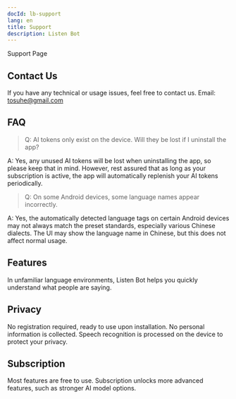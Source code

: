 ```yaml
---
docId: lb-support
lang: en
title: Support
description: Listen Bot
---
```


Support Page

## Contact Us
If you have any technical or usage issues, feel free to contact us.
Email: <tosuhe@gmail.com>

## FAQ
  
>Q: AI tokens only exist on the device. Will they be lost if I uninstall the app?

A: Yes, any unused AI tokens will be lost when uninstalling the app, so please keep that in mind. However, rest assured that as long as your subscription is active, the app will automatically replenish your AI tokens periodically.

>Q: On some Android devices, some language names appear incorrectly.

A: Yes, the automatically detected language tags on certain Android devices may not always match the preset standards, especially various Chinese dialects. The UI may show the language name in Chinese, but this does not affect normal usage.

## Features
In unfamiliar language environments, Listen Bot helps you quickly understand what people are saying.

## Privacy
No registration required, ready to use upon installation.
No personal information is collected.
Speech recognition is processed on the device to protect your privacy.

## Subscription
Most features are free to use.
Subscription unlocks more advanced features, such as stronger AI model options.